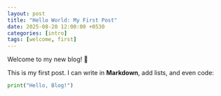 ```yaml
---
layout: post
title: "Hello World: My First Post"
date: 2025-08-20 12:00:00 +0530
categories: [intro]
tags: [welcome, first]
---
```


Welcome to my new blog! 🎉  

This is my first post. I can write in **Markdown**, add lists, and even code:

```python
print("Hello, Blog!")
